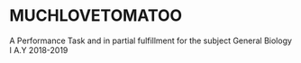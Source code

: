 # MUCHLOVETOMATOO
A Performance Task and in partial fulfillment for the subject General Biology I A.Y 2018-2019
